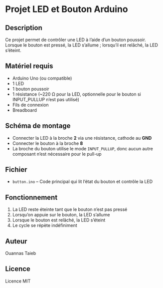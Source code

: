 # Projet LED et Bouton Arduino

## Description
Ce projet permet de contrôler une LED à l’aide d’un bouton poussoir.  
Lorsque le bouton est pressé, la LED s’allume ; lorsqu’il est relâché, la LED s’éteint.

## Matériel requis
- Arduino Uno (ou compatible)
- 1 LED
- 1 bouton poussoir
- 1 résistance (~220 Ω pour la LED, optionnelle pour le bouton si INPUT_PULLUP n’est pas utilisé)
- Fils de connexion
- Breadboard

## Schéma de montage
- Connecter la LED à la broche **2** via une résistance, cathode au **GND**
- Connecter le bouton à la broche **8**
- La broche du bouton utilise le mode `INPUT_PULLUP`, donc aucun autre composant n’est nécessaire pour le pull-up

## Fichier
- `button.ino` – Code principal qui lit l’état du bouton et contrôle la LED

## Fonctionnement
1. La LED reste éteinte tant que le bouton n’est pas pressé
2. Lorsqu’on appuie sur le bouton, la LED s’allume
3. Lorsque le bouton est relâché, la LED s’éteint
4. Le cycle se répète indéfiniment

## Auteur
Ouannas Taieb

## Licence
Licence MIT
